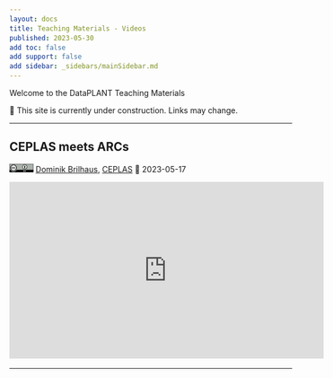 ```yaml
---
layout: docs
title: Teaching Materials - Videos
published: 2023-05-30
add toc: false
add support: false
add sidebar: _sidebars/mainSidebar.md
---
```


Welcome to the DataPLANT Teaching Materials

:construction: This site is currently under construction. Links may change.


<hr>

## CEPLAS meets ARCs

<a href="https://creativecommons.org/licenses/by/4.0/"><img src="../img/_logos/CreativeCommons/by.svg" style="height:15px"></a>  [Dominik Brilhaus](https://orcid.org/0000-0001-9021-3197), [CEPLAS](https://www.ceplas.eu/en)
📆 2023-05-17
<iframe width="560" height="315" src="https://www.youtube.com/embed/videoseries?list=PLi6d1LSow4XDfdAQrJ9iDf81rWIWs-8UK" title="YouTube video player" frameborder="0" allow="accelerometer; autoplay; clipboard-write; encrypted-media; gyroscope; picture-in-picture; web-share" allowfullscreen></iframe>

<hr>